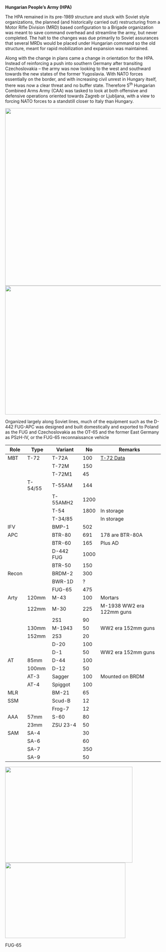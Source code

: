 **Hungarian People’s Army (HPA)**

The HPA remained in its pre-1989 structure and stuck with Soviet style
organizations, the planned (and historically carried out) restructuring
from a Motor Rifle Division (MRD) based configuration to a Brigade
organization was meant to save command overhead and streamline the army,
but never completed. The halt to the changes was due primarily to Soviet
assurances that several MRDs would be placed under Hungarian command so
the old structure, meant for rapid mobilization and expansion was
maintained.

Along with the change in plans came a change in orientation for the HPA.
Instead of reinforcing a push into southern Germany after transiting
Czechoslovakia – the army was now looking to the west and southward
towards the new states of the former Yugoslavia. With NATO forces
essentially on the border, and with increasing civil unrest in Hungary
itself, there was now a clear threat and no buffer state. Therefore
5<sup>th</sup> Hungarian Combined Arms Army (CAA) was tasked to look at
both offensive and defensive operations oriented towards Zagreb or
Ljubljana, with a view to forcing NATO forces to a standstill closer to
Italy than Hungary.

<img src="/assets\images\warsaw\hu\army\media\image1.png" style="width:7.14583in;height:5.96644in" />

<img src="/assets\images\warsaw\hu\army\media\image2.jpg" style="width:6.5in;height:4.31944in" />

Organized largely along Soviet lines, much of the equipment such as the
D-442 FUG-APC was designed and built domestically and exported to Poland
as the FUG and Czechoslovakia as the OT-65 and the former East Germany
as PSzH-IV, or the FUG-65 reconnaissance vehicle

| **Role** | **Type** | **Variant** | **No** | **Remarks**                                                                            |
|----------|----------|-------------|--------|----------------------------------------------------------------------------------------|
| MBT      | T-72     | T-72A       | 100    | [T-72 Data](https://www.forecastinternational.com/archive/disp_pdf.cfm?DACH_RECNO=965) |
|          |          | T-72M       | 150    |                                                                                        |
|          |          | T-72M1      | 45     |                                                                                        |
|          | T-54/55  | T-55AM      | 144    |                                                                                        |
|          |          | T-55AMH2    | 1200   |                                                                                        |
|          |          | T-54        | 1800   | In storage                                                                             |
|          |          | T-34/85     |        | In storage                                                                             |
| IFV      |          | BMP-1       | 502    |                                                                                        |
| APC      |          | BTR-80      | 691    | 178 are BTR-80A                                                                        |
|          |          | BTR-60      | 165    | Plus AD                                                                                |
|          |          | D-442 FUG   | 1000   |                                                                                        |
|          |          | BTR-50      | 150    |                                                                                        |
| Recon    |          | BRDM-2      | 300    |                                                                                        |
|          |          | BWR-1D      | ?      |                                                                                        |
|          |          | FUG-65      | 475    |                                                                                        |
| Arty     | 120mm    | M-43        | 100    | Mortars                                                                                |
|          | 122mm    | M-30        | 225    | M-1938 WW2 era 122mm guns                                                              |
|          |          | 2S1         | 90     |                                                                                        |
|          | 130mm    | M-1943      | 50     | WW2 era 152mm guns                                                                     |
|          | 152mm    | 2S3         | 20     |                                                                                        |
|          |          | D-20        | 100    |                                                                                        |
|          |          | D-1         | 50     | WW2 era 152mm guns                                                                     |
| AT       | 85mm     | D-44        | 100    |                                                                                        |
|          | 100mm    | D-12        | 50     |                                                                                        |
|          | AT-3     | Sagger      | 100    | Mounted on BRDM                                                                        |
|          | AT-4     | Spiggot     | 100    |                                                                                        |
| MLR      |          | BM-21       | 65     |                                                                                        |
| SSM      |          | Scud-B      | 12     |                                                                                        |
|          |          | Frog-7      | 12     |                                                                                        |
| AAA      | 57mm     | S-60        | 80     |                                                                                        |
|          | 23mm     | ZSU 23-4    | 50     |                                                                                        |
| SAM      | SA-4     |             | 30     |                                                                                        |
|          | SA-6     |             | 60     |                                                                                        |
|          | SA-7     |             | 350    |                                                                                        |
|          | SA-9     |             | 50     |                                                                                        |

<img src="/assets\images\warsaw\hu\army\media\image3.jpg" style="width:4.29167in;height:3.21875in" />

<img src="/assets\images\warsaw\hu\army\media\image4.jpg" style="width:4.05in;height:2.53125in" />

FUG-65
